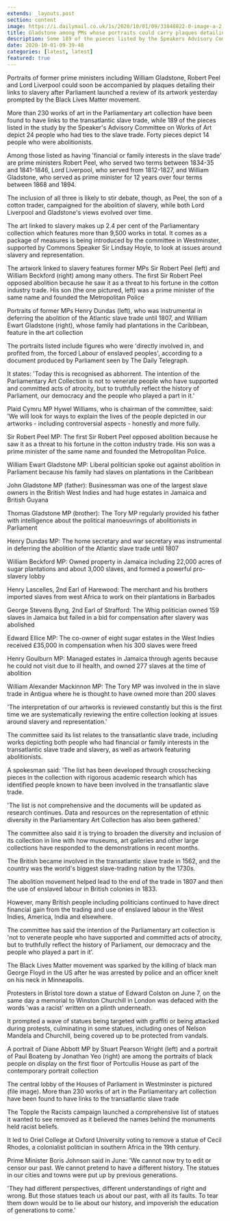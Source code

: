 ```yaml
---
extends: _layouts.post
section: content
image: https://i.dailymail.co.uk/1s/2020/10/01/09/33848822-0-image-a-2_1601540623758.jpg 
title: Gladstone among PMs whose portraits could carry plaques detailing links to slavery under review 
description: Some 189 of the pieces listed by the Speakers Advisory Committee on Works of Art depict 24 people who had ties to the slave trade, while 40 pieces depict 14 people who were abolitionists. 
date: 2020-10-01-09-39-48 
categories: [latest, latest] 
featured: true 
--- 
```

Portraits of former prime ministers including William Gladstone, Robert Peel and Lord Liverpool could soon be accompanied by plaques detailing their links to slavery after Parliament launched a review of its artwork yesterday prompted by the Black Lives Matter movement. 

More than 230 works of art in the Parliamentary art collection have been found to have links to the transatlantic slave trade, while 189 of the pieces listed in the study by the Speaker's Advisory Committee on Works of Art depict 24 people who had ties to the slave trade. Forty pieces depict 14 people who were abolitionists.

Among those listed as having 'financial or family interests in the slave trade' are prime ministers Robert Peel, who served two terms between 1834-35 and 1841-1846, Lord Liverpool, who served from 1812-1827, and William Gladstone, who served as prime minister for 12 years over four terms between 1868 and 1894.

The inclusion of all three is likely to stir debate, though, as Peel, the son of a cotton trader, campaigned for the abolition of slavery, while both Lord Liverpool and Gladstone's views evolved over time.  

The art linked to slavery makes up 2.4 per cent of the Parliamentary collection which features more than 9,500 works in total. It comes as a package of measures is being introduced by the committee in Westminster, supported by Commons Speaker Sir Lindsay Hoyle, to look at issues around slavery and representation.

The artwork linked to slavery features former MPs Sir Robert Peel (left) and William Beckford (right) among many others. The first Sir Robert Peel opposed abolition because he saw it as a threat to his fortune in the cotton industry trade. His son (the one pictured, left) was a prime minister of the same name and founded the Metropolitan Police

Portraits of former MPs Henry Dundas (left), who was instrumental in deferring the abolition of the Atlantic slave trade until 1807, and William Ewart Gladstone (right), whose family had plantations in the Caribbean, feature in the art collection

The portraits listed include figures who were 'directly involved in, and profited from, the forced Labour of enslaved peoples', according to a document produced by Parliament seen by The Daily Telegraph.

It states: 'Today this is recognised as abhorrent. The intention of the Parliamentary Art Collection is not to venerate people who have supported and committed acts of atrocity, but to truthfully reflect the history of Parliament, our democracy and the people who played a part in it.' 

Plaid Cymru MP Hywel Williams, who is chairman of the committee, said: 'We will look for ways to explain the lives of the people depicted in our artworks - including controversial aspects - honestly and more fully.

Sir Robert Peel MP: The first Sir Robert Peel opposed abolition because he saw it as a threat to his fortune in the cotton industry trade. His son was a prime minister of the same name and founded the Metropolitan Police.

William Ewart Gladstone MP: Liberal politician spoke out against abolition in Parliament because his family had slaves on plantations in the Caribbean

John Gladstone MP (father): Businessman was one of the largest slave owners in the British West Indies and had huge estates in Jamaica and British Guyana

Thomas Gladstone MP (brother): The Tory MP regularly provided his father with intelligence about the political manoeuvrings of abolitionists in Parliament

Henry Dundas MP: The home secretary and war secretary was instrumental in deferring the abolition of the Atlantic slave trade until 1807

William Beckford MP: Owned property in Jamaica including 22,000 acres of sugar plantations and about 3,000 slaves, and formed a powerful pro-slavery lobby

Henry Lascelles, 2nd Earl of Harewood: The merchant and his brothers imported slaves from west Africa to work on their plantations in Barbados

George Stevens Byng, 2nd Earl of Strafford: The Whig politician owned 159 slaves in Jamaica but failed in a bid for compensation after slavery was abolished

Edward Ellice MP: The co-owner of eight sugar estates in the West Indies received £35,000 in compensation when his 300 slaves were freed

Henry Goulburn MP: Managed estates in Jamaica through agents because he could not visit due to ill health, and owned 277 slaves at the time of abolition

William Alexander Mackinnon MP: The Tory MP was involved in the in slave trade in Antigua where he is thought to have owned more than 200 slaves

'The interpretation of our artworks is reviewed constantly but this is the first time we are systematically reviewing the entire collection looking at issues around slavery and representation.'

The committee said its list relates to the transatlantic slave trade, including works depicting both people who had financial or family interests in the transatlantic slave trade and slavery, as well as artwork featuring abolitionists.

A spokesman said: 'The list has been developed through crosschecking pieces in the collection with rigorous academic research which has identified people known to have been involved in the transatlantic slave trade.

'The list is not comprehensive and the documents will be updated as research continues. Data and resources on the representation of ethnic diversity in the Parliamentary Art Collection has also been gathered.'

The committee also said it is trying to broaden the diversity and inclusion of its collection in line with how museums, art galleries and other large collections have responded to the demonstrations in recent months.

The British became involved in the transatlantic slave trade in 1562, and the country was the world's biggest slave-trading nation by the 1730s.

The abolition movement helped lead to the end of the trade in 1807 and then the use of enslaved labour in British colonies in 1833.

However, many British people including politicians continued to have direct financial gain from the trading and use of enslaved labour in the West Indies, America, India and elsewhere.

The committee has said the intention of the Parliamentary art collection is 'not to venerate people who have supported and committed acts of atrocity, but to truthfully reflect the history of Parliament, our democracy and the people who played a part in it'.

The Black Lives Matter movement was sparked by the killing of black man George Floyd in the US after he was arrested by police and an officer knelt on his neck in Minneapolis.

Protesters in Bristol tore down a statue of Edward Colston on June 7, on the same day a memorial to Winston Churchill in London was defaced with the words 'was a racist' written on a plinth underneath.

It prompted a wave of statues being targeted with graffiti or being attacked during protests, culminating in some statues, including ones of Nelson Mandela and Churchill, being covered up to be protected from vandals.

A portrait of Diane Abbott MP by Stuart Pearson Wright (left) and a portrait of Paul Boateng by Jonathan Yeo (right) are among the portraits of black people on display on the first floor of Portcullis House as part of the contemporary portrait collection

The central lobby of the Houses of Parliament in Westminster is pictured (file image). More than 230 works of art in the Parliamentary art collection have been found to have links to the transatlantic slave trade

The Topple the Racists campaign launched a comprehensive list of statues it wanted to see removed as it believed the names behind the monuments held racist beliefs.

It led to Oriel College at Oxford University voting to remove a statue of Cecil Rhodes, a colonialist politician in southern Africa in the 19th century.

Prime Minister Boris Johnson said in June: 'We cannot now try to edit or censor our past. We cannot pretend to have a different history. The statues in our cities and towns were put up by previous generations.

'They had different perspectives, different understandings of right and wrong. But those statues teach us about our past, with all its faults. To tear them down would be to lie about our history, and impoverish the education of generations to come.'

